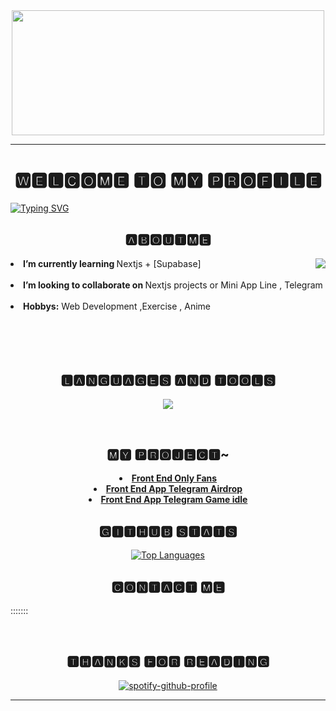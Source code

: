 <!--Header: start-->
<div align="center">
<img src="https://64.media.tumblr.com/d871f029ad4206d17cc6fb52febcd9f7/8cd61287d918f445-fd/s400x600/5887ea80395a0ebafe46468d8411e327c44d01b4.gif" width=500 height=200 >
  
</div>


---

<h1 align="center">
🆆🅴🅻🅲🅾🅼🅴 🆃🅾 🅼🆈 🅿🆁🅾🅵🅸🅻🅴 
</h1>


[![Typing SVG](https://readme-typing-svg.demolab.com?font=Fira+Code&pause=1000&random=false&width=435&lines=Hi+there)](https://git.io/typing-svg)



<h2 align="center">🅰🅱🅾🆄🆃🅼🅴 </h2>



  <div align="center">
<img src="https://64.media.tumblr.com/aadfdb60166729019172734b3c1e297d/8e2e83f59d83336e-fa/s400x600/b35e39b5576e3320cab2976746069afc590d9b90.gif" align="right">
    
  </div>
  
<div align="left">
  
<li><b>I’m currently learning </b> Nextjs + [Supabase]  </li>
<br>
<li><b>I’m looking to collaborate on </b>  Nextjs projects or Mini App Line , Telegram</li>
<br>
<li>
<b>Hobbys:</b> Web Development ,Exercise , Anime
</li>

</div>
<br><br><br><br>


<h2 align="center">🅻🅰🅽🅶🆄🅰🅶🅴🆂 🅰🅽🅳 🆃🅾🅾🅻🆂</h2>

<div>
<p align="center">
  <p align="center">
  <a href="https://skillicons.dev">
    <img src="https://skillicons.dev/icons?i=github,bootstrap,tailwind,css,html,php,nextjs,react,py,js,ts,nodejs,mysql,supabase,ps&perline=6" />
  </a>
  </p>
<br>
<div>

<div align="center">
<h2 align="center"> 🅼🆈 🅿🆁🅾🅹🅴🅲🆃~</h2>
<li><b>
 
<a href="https://onlyme-6yjbcz97d-mooswans-projects.vercel.app" target="_blank">
  Front End Only Fans
  </a>
</li></b>

<li><b>
 
<a href="#" target="_blank">
  Front End App Telegram Airdrop
  </a>
</li></b>

<li><b>
 
<a href="#" target="_blank">
  Front End App Telegram Game idle
  </a>
</li></b>
  </div>
</p>

<h2 align="center">🅶🅸🆃🅷🆄🅱 🆂🆃🅰🆃🆂</h2>
  <p align="center">
<a href="https://github.com/mooswan" align="left"><img src="https://github-readme-stats.vercel.app/api/top-langs/?username=mooswan&langs_count=10&title_color=0891b2&text_color=ffffff&icon_color=0891b2&bg_color=1c1917&hide_border=true&locale=en&custom_title=Top%20%Languages" alt="Top Languages" /></a>
   </p> 
   
<h2 align="center">🅲🅾🅽🆃🅰🅲🆃 🅼🅴</h2>
  <div align="center">
  </div>

<p>

  :::::::
</p>

</div>
<br>
<div>

<h2 align="center">🆃🅷🅰🅽🅺🆂 🅵🅾🆁 🆁🅴🅰🅳🅸🅽🅶</h2>

<div align="center">
  
[![spotify-github-profile](https://spotify-github-profile.vercel.app/api/view?uid=31lr37jswhikqaskzoksiqq7xota&cover_image=true&theme=natemoo-re&show_offline=true&background_color=ffffff&interchange=true&bar_color=53b14f&bar_color_cover=true)](https://spotify-github-profile.vercel.app/api/view?uid=31lr37jswhikqaskzoksiqq7xota&redirect=true)

</div>

<hr>
